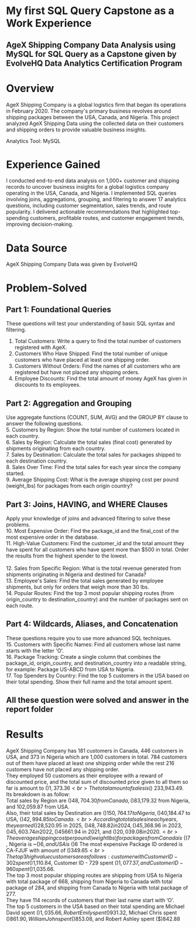 # My first SQL Query Capstone as a Work Experience
## AgeX Shipping  Company Data  Analysis using MySQL for SQL Query as a Capstone given by EvolveHQ Data Analytics Certification Program

# Overview
AgeX Shipping Company is a global logistics firm that began its operations in February 2020.
The company's primary business revolves around shipping packages between the USA, Canada, and Nigeria.
This project analyzed AgeX Shipping Data using the collected data on their customers and shipping orders to provide valuable business insights.

Analytics Tool: MySQL

# Experience Gained
I conducted end-to-end data analysis on 1,000+ customer and shipping records to uncover business insights for a global logistics company operating in the USA, Canada, and Nigeria.
I implemented SQL queries involving joins, aggregations, grouping, and filtering to answer 17 analytics questions, including customer segmentation, sales trends, and route popularity.
I delivered actionable recommendations that highlighted top-spending customers, profitable routes, and customer engagement trends, improving decision-making.

# Data Source
AgeX Shipping  Company Data was given by EvolveHQ

# Problem-Solved
## Part 1: Foundational Queries 
These questions will test your understanding of basic SQL syntax and filtering. <br>
1. Total Customers: Write a query to find the total number of customers registered with AgeX. <br>
2. Customers Who Have Shipped: Find the total number of unique customers who have placed at least one shipping order. <br>
3. Customers Without Orders: Find the names of all customers who are registered but have not placed any shipping orders. <br>
4. Employee Discounts: Find the total amount of money AgeX has given in discounts to its employees. <br>

## Part 2: Aggregation and Grouping 
Use aggregate functions (COUNT, SUM, AVG) and the GROUP BY clause to answer the following questions. <br> 
5. Customers by Region: Show the total number of customers located in each country. <br>
6. Sales by Region: Calculate the total sales (final cost) generated by shipments originating from each country. <br>
7. Sales by Destination: Calculate the total sales for packages shipped to each destination country. <br>
8. Sales Over Time: Find the total sales for each year since the company started. <br>
9. Average Shipping Cost: What is the average shipping cost per pound (weight_lbs) for packages from each origin country? <br>

## Part 3: Joins, HAVING, and WHERE Clauses 
Apply your knowledge of joins and advanced filtering to solve these problems.<br>
10. Most Expensive Order: Find the package_id and the final_cost of the most expensive order in the database. <br>
11. High-Value Customers: Find the customer_id and the total amount they have spent for all customers who have spent more than $500 in total. Order the results from the highest spender to the lowest. <br><br>
12. Sales from Specific Region: What is the total revenue generated from shipments originating in Nigeria and destined for Canada? <br>
13. Employee's Sales: Find the total sales generated by employee shipments, but only for orders that weigh more than 30 lbs. <br>
14. Popular Routes: Find the top 3 most popular shipping routes (from origin_country to destination_country) and the number of packages sent on each route. <br>

## Part 4: Wildcards, Aliases, and Concatenation 
These questions require you to use more advanced SQL techniques. <br>
15. Customers with Specific Names: Find all customers whose last name starts with the letter 'O'. <br>
16. Package Tracking: Create a single column that combines the package_id, origin_country, and destination_country into a readable string, for example: Package US-ABCD from USA to Nigeria. <br>
17. Top Spenders by Country: Find the top 5 customers in the USA based on their total spending. Show their full name and the total amount spent.<br>

## All these question were solved and answer in the report folder

# Results
AgeX Shipping Company has 181 customers in Canada, 446 customers in USA, and 373 in Nigeria which are 1,000 customers in total. 784 customers out of them have placed at least one shipping order while the  rest 216 customers have not placed any shipping order. <br>
They employed 50 customers as their employee with a reward of discounted price, and the total sum of discounted price given to all them so far is amount to ($)1,373.36 <br>
The total amount of sales is ($) 233,943.49. Its breakdown is as follow: <br>
Total sales by Region are ($)48,704.30 from Canada, ($)83,179.32 from Nigeria, and 102,059.87 from USA. <br>
Also, their total sales by Destination are ($)150,764.17 to Nigeria, ($)40,184.47 to USA, ($)42,994.85 to Canada. <br>
According to total sales in each years, they earned ($)28,520.95 in 2025, ($)48,748.82 in 2024, ($)45,368.96 in 2023, ($)45,603.74 in 2022, ($)45661.94 in 2021, and ($)20,039.08 in 2020. <br>
The  average shipping cost per pound (weight lbs) for packages from Canada is ~($)7, Nigeria is ~($)6, and USA is ~($)6
The most expensive Package ID ordered is CA-FJUF with amount of ($)349.65 <br>
The top 3 high value customers are as follows: customer with Customer ID - 302 spent ($)1,110.84, Customer ID - 729 spent ($)1,077.37, and Customer ID - 960 spent ($)1,035.66. <br>
The top 3 most popular shipping routes are shipping from USA to 
Nigeria with total package of 668, shipping from Nigeria to Canada with total package of 284, and shipping from Canada to Nigeria with total package of 277. <br>
They have 114 records of customers that their last name start with ‘O’. <br>
The top 5 customers in the USA based on their total spending are Michael David spent ($)1,035.66, Robert Emily spent ($)931.32, Michael Chris spent ($)861.90, William John spent ($)853.08, and Robert Ashley 
spent ($)842.88 <br>
